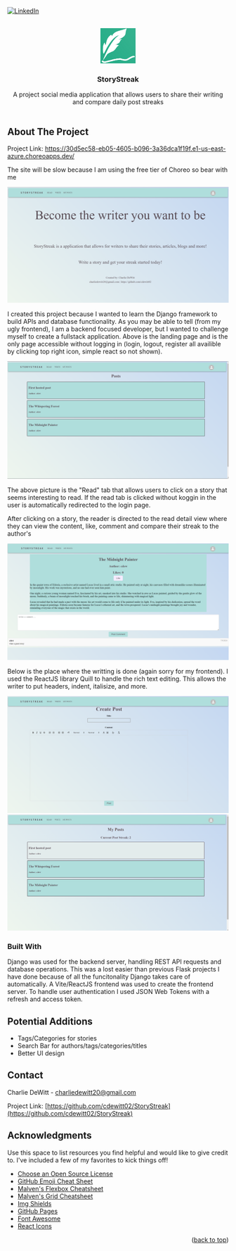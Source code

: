 
[![LinkedIn][linkedin-shield]][linkedin-url]


<!-- PROJECT LOGO -->
<br />
<div align="center">
  <a href="https://github.com/cdewitt2/StoryStreak">
    <img src="frontend/public/storystrek.png" alt="Logo" width="80" height="80">
  </a>

  <h3 align="center">StoryStreak</h3>

  <p align="center">
    A project social media application that allows users to share their writing and compare daily post streaks
    <br />
    <br />
  </p>
</div>

<!-- ABOUT THE PROJECT -->
## About The Project

Project Link: https://30d5ec58-eb05-4605-b096-3a36dca1f19f.e1-us-east-azure.choreoapps.dev/

The site will be slow because I am using the free tier of Choreo so bear with me

![Home Screen Shot][home-screenshot]

I created this project because I wanted to learn the Django framework to build APIs and database functionality. As you may be able to tell (from my ugly frontend), I am a backend focused developer, but I wanted to challenge myself to create a fullstack application. Above is the landing page and is the only page accessible without logging in (login, logout, register all availible by clicking top right icon, simple react so not shown).

![Posts Screen Shot][posts-screenshot]

The above picture is the "Read" tab that allows users to click on a story that seems interesting to read. If the read tab is clicked without koggin in the user is automatically redirected to the login page.

After clicking on a story, the reader is directed to the read detail view where they can view the content, like, comment and compare their streak to the author's

![Read Detail Name Screen Shot][read-detail-screenshot]

Below is the place where the writting is done (again sorry for my frontend). I used the ReactJS library Quill to handle the rich text editing. This allows the writer to put headers, indent, italisize, and more.

![Create Screen Shot][create-screenshot]
![MyPosts Name Screen Shot][myposts-screenshot]



### Built With

Django was used for the backend server, handling REST API requests and database operations. This was a lost easier than previous Flask projects I have done because of all the funcitonality Django takes care of automatically. A Vite/ReactJS frontend was used to create the frontend server. To handle user authentication I used JSON Web Tokens with a refresh and access token.


## Potential Additions

* Tags/Categories for stories
* Search Bar for authors/tags/categories/titles
* Better UI design

<!-- CONTACT -->
## Contact

Charlie DeWitt - charliedewitt20@gmail.com

Project Link: [https://github.com/cdewitt02/StoryStreak](https://github.com/cdewitt02/StoryStreak)



<!-- ACKNOWLEDGMENTS -->
## Acknowledgments

Use this space to list resources you find helpful and would like to give credit to. I've included a few of my favorites to kick things off!

* [Choose an Open Source License](https://choosealicense.com)
* [GitHub Emoji Cheat Sheet](https://www.webpagefx.com/tools/emoji-cheat-sheet)
* [Malven's Flexbox Cheatsheet](https://flexbox.malven.co/)
* [Malven's Grid Cheatsheet](https://grid.malven.co/)
* [Img Shields](https://shields.io)
* [GitHub Pages](https://pages.github.com)
* [Font Awesome](https://fontawesome.com)
* [React Icons](https://react-icons.github.io/react-icons/search)

<p align="right">(<a href="#readme-top">back to top</a>)</p>



<!-- MARKDOWN LINKS & IMAGES -->
<!-- https://www.markdownguide.org/basic-syntax/#reference-style-links -->

[linkedin-shield]: https://img.shields.io/badge/-LinkedIn-black.svg?style=for-the-badge&logo=linkedin&colorB=555
[linkedin-url]: https://www.linkedin.com/in/charlie-dewitt/
[home-screenshot]: frontend/public/Home.png
[posts-screenshot]: frontend/public/posts.png
[read-detail-screenshot]: frontend/public/readdet.png
[create-screenshot]: frontend/public/create.png
[myposts-screenshot]: frontend/public/myposts.png

